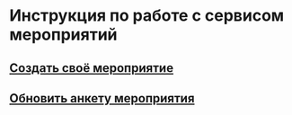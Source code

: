 # Инструкция по работе с сервисом мероприятий

## [Создать своё мероприятие](https://github.com/ulmic/tramway-dev/blob/develop/tramway-event/docs/russian/create_event.md)
## [Обновить анкету мероприятия](https://github.com/ulmic/tramway-dev/blob/develop/tramway-event/docs/russian/create_participant_form_field.md)
